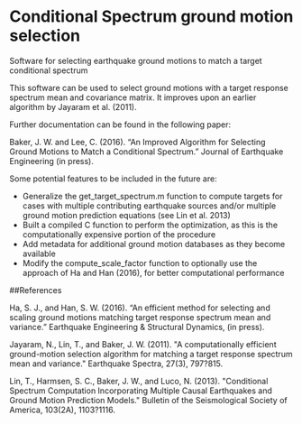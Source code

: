# Conditional Spectrum ground motion selection
Software for selecting earthquake ground motions to match a target conditional spectrum

This software can be used to select ground motions with a target response spectrum mean and covariance matrix. It improves upon an earlier algorithm by Jayaram et al. (2011).

Further documentation can be found in the following paper:

Baker, J. W. and Lee, C. (2016). “An Improved Algorithm for Selecting Ground Motions to Match a Conditional Spectrum.” Journal of Earthquake Engineering (in press).



Some potential features to be included in the future are:
* Generalize the get_target_spectrum.m function to compute targets for cases with multiple contributing earthquake sources and/or multiple ground motion prediction equations (see Lin et al. 2013)
* Built a compiled C function to perform the optimization, as this is the computationally expensive portion of the procedure
* Add metadata for additional ground motion databases as they become available
* Modify the compute_scale_factor function to optionally use the approach of Ha and Han (2016), for better computational performance

##References

Ha, S. J., and Han, S. W. (2016). “An efficient method for selecting and scaling ground motions matching target response spectrum mean and variance.” Earthquake Engineering & Structural Dynamics, (in press).

Jayaram, N., Lin, T., and Baker, J. W. (2011). "A computationally efficient ground-motion selection algorithm for matching a target response spectrum mean and variance." Earthquake Spectra, 27(3), 797?815.

Lin, T., Harmsen, S. C., Baker, J. W., and Luco, N. (2013). "Conditional Spectrum Computation Incorporating Multiple Causal Earthquakes and Ground Motion Prediction Models." Bulletin of the Seismological Society of America, 103(2A), 1103?1116.

